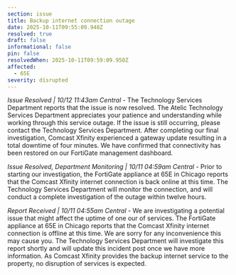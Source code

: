 ```yaml
---
section: issue
title: Backup internet connection outage
date: 2025-10-11T09:55:09.948Z
resolved: true
draft: false
informational: false
pin: false
resolvedWhen: 2025-10-11T09:59:09.950Z
affected:
  - 65E
severity: disrupted
---
```

*Issue Resolved | 10/12 11:43am Central* - The Technology Services Department reports that the issue is now resolved. The Atelic Technology Services Department appreciates your patience and understanding while working through this service outage. If the issue is still occurring, please contact the Technology Services Department. After completing our final investigation, Comcast Xfinity experienced a gateway update resulting in a total downtime of four minutes. We have confirmed that connectivity has been restored on our FortiGate management dashboard.

*Issue Resolved, Department Monitoring | 10/11 04:59am Central* - Prior to starting our investigation, the FortiGate appliance at 65E in Chicago reports that the Comcast Xfinity internet connection is back online at this time. The Technology Services Department will monitor the connection, and will conduct a complete investigation of the outage within twelve hours.

*Report Received | 10/11 04:55am Central* - We are investigating a potential issue that might affect the uptime of one our of services. The FortiGate appliance at 65E in Chicago reports that the Comcast Xfinity internet connection is offline at this time. We are sorry for any inconvenience this may cause you. The Technology Services Department will investigate this report shortly and will update this incident post once we have more information. As Comcast Xfinity provides the backup internet service to the property, no disruption of services is expected.